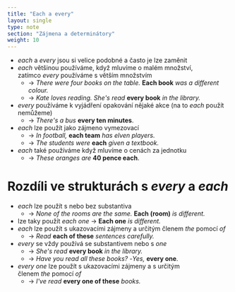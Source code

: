```yaml
---
title: "Each a every"
layout: single
type: note
section: "Zájmena a determinátory"
weight: 10
---
```

- _each_ a _every_ jsou si velice podobné a často je lze zaměnit
- _each_ většinou používáme, když mluvíme o malém množství, zatímco _every_ používáme s větším množstvím
    - -> _There were four books on the table._ **Each book** _was a different colour._
    - -> _Kate loves reading. She's read_ **every book** _in the library._
- _every_ používáme k vyjádření opakování nějaké akce (na to _each_ použít nemůžeme)
    - -> _There's a bus_ **every ten minutes**.
- _each_ lze použít jako zájmeno vymezovací
    - -> _In football,_ **each team** _has elven players._
    - -> _The students were_ **each** _given a textbook._
- _each_ také používáme když mluvíme o cenách za jednotku
    - -> _These oranges are_ **40 pence each**.
# Rozdíli ve strukturách s _every_ a _each_
- _each_ lze použít s nebo bez substantiva
    - -> _None of the rooms are the same._ **Each (room)** _is different._
- lze taky použít _each one_ -> **Each one** _is different._
- _each_ lze použít s ukazovacími zájmeny a určitým členem _the_ pomocí _of_
    - -> _Read_ **each of these** _sentences carefully._
- _every_ se vždy používá se substantivem nebo s _one_
    - -> _She's read_ **every book** _in the library._
    - -> _Have you read all these books?_ -_Yes,_ **every one**.
- _every one_ lze použít s ukazovacími zájmeny a s určitým členem _the_ pomocí _of_
    - -> _I've read_ **every one of these** _books._